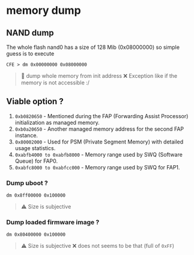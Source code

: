 # memory dump

## NAND dump
The whole flash nand0 has a size of 128 Mib (0x08000000) so simple guess is to execute 
```
CFE > dm 0x00000000 0x08000000
```
> 📖
> dump whole memory from init address
> ❌
>  Exception like if the memory is not accessible :/

## Viable option ?

1. `0xb0820650` - Mentioned during the FAP (Forwarding Assist Processor) initialization as managed memory.
2. `0xb0a20650` - Another managed memory address for the second FAP instance.
3. `0x80002000` - Used for PSM (Private Segment Memory) with detailed usage statistics.
4. `0xabfb4000 to 0xabfb8000` - Memory range used by SWQ (Software Queue) for FAP0.
5. `0xabfc8000 to 0xabfcc000` - Memory range used by SWQ for FAP1.

### Dump uboot ? 
```
dm 0x8ff00000 0x100000
```
> ⚠️ Size is subjective

### Dump loaded firmware image ?
```
dm 0x80400000 0x100000
```
> ⚠️ Size is subjective
>  ❌ does not seems to be that (full of `0xFF`)